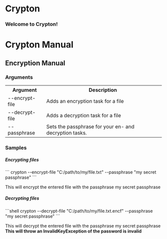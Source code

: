 # Crypton
<h3>Welcome to Crypton!</h3>

<h1>Crypton Manual</h1>
<h2>Encryption Manual</h2>
<h3>Arguments</h3>

<table>
  <tr>
    <th>Argument</th>
    <th>Description</th>
  </tr>
  <tr>
    <td>--encrypt-file</td>
    <td>Adds an encryption task for a file</td>
  </tr>
  <tr>
    <td>--decrypt-file</td>
    <td>Adds a decryption task for a file</td>
  </tr>
  <tr>
    <td>--passphrase</td>
    <td>Sets the passphrase for your en- and decryption tasks.</td>
  </tr>
</table>

<h3>Samples</h3>
<h5>Encrypting files</h5>
```
  crypton --encrypt-file "C:/path/to/my/file.txt" --passphrase "my secret passphrase"
```
<p>This will encrypt the entered file with the passphrase my secret passphrase</p>
<h5>Decrypting files</h5>
```shell
crypton --decrypt-file "C:/path/to/my/file.txt.encf" --passphrase "my secret passphrase"
```
<p>
This will decrypt the entered file with the passphrase my secret passphrase
  <b>This will throw an InvalidKeyException of the password is invalid</b>
</p>
